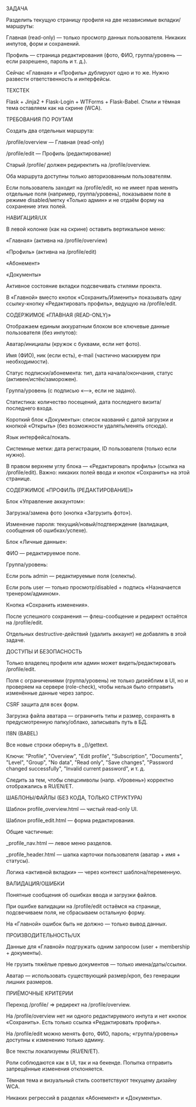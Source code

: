 ЗАДАЧА

Разделить текущую страницу профиля на две независимые вкладки/маршруты:

Главная (read-only) — только просмотр данных пользователя. Никаких инпутов, форм и сохранений.

Профиль — страница редактирования (фото, ФИО, группа/уровень — если разрешено, пароль и т. д.).

Сейчас «Главная» и «Профиль» дублируют одно и то же. Нужно развести ответственность и интерфейсы.

ТЕХСТЕК

Flask + Jinja2 + Flask-Login + WTForms + Flask-Babel. Стили и тёмная тема оставляем как на скрине (WCA).

ТРЕБОВАНИЯ ПО РОУТАМ

Создать два отдельных маршрута:

/profile/overview — Главная (read-only)

/profile/edit — Профиль (редактирование)

Старый /profile/ должен редиректить на /profile/overview.

Оба маршрута доступны только авторизованным пользователям.

Если пользователь заходит на /profile/edit, но не имеет прав менять отдельные поля (например, группа/уровень), показываем поле в режиме disabled/метку «Только админ» и не отдаём форму на сохранение этих полей.

НАВИГАЦИЯ/UX

В левой колонке (как на скрине) оставить вертикальное меню:

«Главная» (активна на /profile/overview)

«Профиль» (активна на /profile/edit)

«Абонемент»

«Документы»

Активное состояние вкладки подсвечивать стилями проекта.

В «Главной» вместо кнопок «Сохранить/Изменить» показывать одну ссылку-кнопку «Редактировать профиль», ведущую на /profile/edit.

СОДЕРЖИМОЕ «ГЛАВНАЯ (READ-ONLY)»

Отображаем единым аккуратным блоком все ключевые данные пользователя (без инпутов):

Аватар/инициалы (кружок с буквами, если нет фото).

Имя (ФИО), ник (если есть), e-mail (частично маскируем при необходимости).

Статус подписки/абонемента: тип, дата начала/окончания, статус (активен/истёк/заморожен).

Группа/уровень (с подписью «—», если не задано).

Статистика: количество посещений, дата последнего визита/последнего входа.

Короткий блок «Документы»: список названий с датой загрузки и кнопкой «Открыть» (без возможности удалять/менять отсюда).

Язык интерфейса/локаль.

Системные метки: дата регистрации, ID пользователя (только если нужно).

В правом верхнем углу блока — «Редактировать профиль» (ссылка на /profile/edit).
Важно: никаких полей ввода и кнопок «Сохранить» на этой странице.

СОДЕРЖИМОЕ «ПРОФИЛЬ (РЕДАКТИРОВАНИЕ)»

Блок «Управление аккаунтом»:

Загрузка/замена фото (кнопка «Загрузить фото»).

Изменение пароля: текущий/новый/подтверждение (валидация, сообщения об ошибках/успехе).

Блок «Личные данные»:

ФИО — редактируемое поле.

Группа/уровень:

Если роль admin — редактируемые поля (селекты).

Если роль user — только просмотр/disabled + подпись «Назначается тренером/админом».

Кнопка «Сохранить изменения».

После успешного сохранения — флеш-сообщение и редирект остаётся на /profile/edit.

Отдельных destructive-действий (удалить аккаунт) не добавлять в этой задаче.

ДОСТУПЫ И БЕЗОПАСНОСТЬ

Только владелец профиля или админ может видеть/редактировать /profile/edit.

Поля с ограничениями (группа/уровень) не только дизейблим в UI, но и проверяем на сервере (role-check), чтобы нельзя было отправить изменённые данные через запрос.

CSRF защита для всех форм.

Загрузка файла аватара — ограничить типы и размер, сохранять в предусмотренную папку/облако, записывать путь в БД.

I18N (BABEL)

Все новые строки обернуть в _()/gettext.

Ключи: "Profile", "Overview", "Edit profile", "Subscription", "Documents", "Level", "Group", "No data", "Read only", "Save changes", "Password changed successfully", "Invalid current password", и т. д.

Следить за тем, чтобы спецсимволы (напр. «Уровень») корректно отображались в RU/EN/ET.

ШАБЛОНЫ/ФАЙЛЫ (БЕЗ КОДА, ТОЛЬКО СТРУКТУРА)

Шаблон profile_overview.html — чистый read-only UI.

Шаблон profile_edit.html — форма редактирования.

Общие частичные:

_profile_nav.html — левое меню разделов.

_profile_header.html — шапка карточки пользователя (аватар + имя + статусы).

Логика «активной вкладки» — через контекст шаблона/переменную.

ВАЛИДАЦИЯ/ОШИБКИ

Понятные сообщения об ошибках ввода и загрузки файлов.

При ошибке валидации на /profile/edit остаёмся на странице, подсвечиваем поля, не сбрасываем остальную форму.

На «Главной» ошибок быть не должно — только вывод данных.

ПРОИЗВОДИТЕЛЬНОСТЬ/UX

Данные для «Главной» подгружать одним запросом (user + membership + документы).

Не грузить тяжёлые превью документов — только имена/даты/ссылки.

Аватар — использовать существующий размер/кроп, без генерации лишних размеров.

ПРИЁМОЧНЫЕ КРИТЕРИИ

Переход /profile/ ⇒ редирект на /profile/overview.

На /profile/overview нет ни одного редактируемого инпута и нет кнопок «Сохранить». Есть только ссылка «Редактировать профиль».

На /profile/edit можно менять фото, ФИО, пароль; «группа/уровень» доступны к изменению только админу.

Все тексты локализуемы (RU/EN/ET).

Роли соблюдаются как в UI, так и на бекенде. Попытка отправить запрещённые изменения отклоняется.

Тёмная тема и визуальный стиль соответствуют текущему дизайну WCA.

Никаких регрессий в разделах «Абонемент» и «Документы».